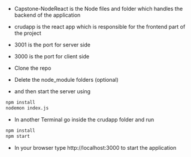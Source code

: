 * Capstone-NodeReact is the Node files and folder which handles the backend of the application

* crudapp is the react app which is responsible for the frontend part of the project

* 3001 is the port for server side

* 3000 is the port for client side

* Clone the repo 

* Delete the node_module folders (optional)

* and then start the server using
```bash
npm install
nodemon index.js
```
* In another Terminal go inside the crudapp folder and run
```bash
npm install
npm start
```
* In your browser type http://localhost:3000 to start the application 
